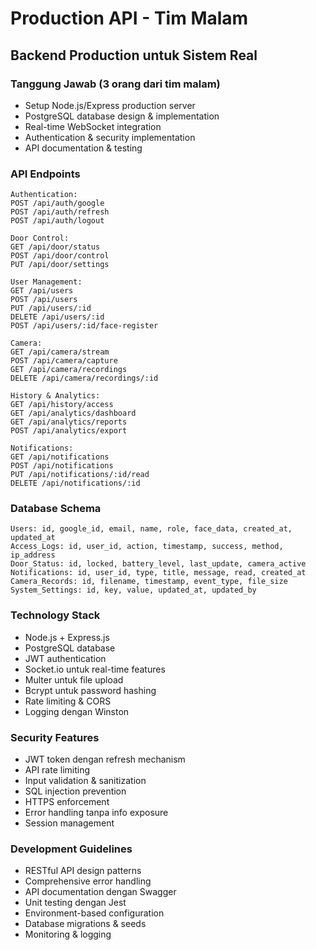 # Production API - Tim Malam

## Backend Production untuk Sistem Real

### Tanggung Jawab (3 orang dari tim malam)
- Setup Node.js/Express production server
- PostgreSQL database design & implementation
- Real-time WebSocket integration
- Authentication & security implementation
- API documentation & testing

### API Endpoints
```
Authentication:
POST /api/auth/google
POST /api/auth/refresh
POST /api/auth/logout

Door Control:
GET /api/door/status
POST /api/door/control
PUT /api/door/settings

User Management:
GET /api/users
POST /api/users
PUT /api/users/:id
DELETE /api/users/:id
POST /api/users/:id/face-register

Camera:
GET /api/camera/stream
POST /api/camera/capture
GET /api/camera/recordings
DELETE /api/camera/recordings/:id

History & Analytics:
GET /api/history/access
GET /api/analytics/dashboard
GET /api/analytics/reports
POST /api/analytics/export

Notifications:
GET /api/notifications
POST /api/notifications
PUT /api/notifications/:id/read
DELETE /api/notifications/:id
```

### Database Schema
```
Users: id, google_id, email, name, role, face_data, created_at, updated_at
Access_Logs: id, user_id, action, timestamp, success, method, ip_address
Door_Status: id, locked, battery_level, last_update, camera_active
Notifications: id, user_id, type, title, message, read, created_at
Camera_Records: id, filename, timestamp, event_type, file_size
System_Settings: id, key, value, updated_at, updated_by
```

### Technology Stack
- Node.js + Express.js
- PostgreSQL database
- JWT authentication
- Socket.io untuk real-time features
- Multer untuk file upload
- Bcrypt untuk password hashing
- Rate limiting & CORS
- Logging dengan Winston

### Security Features
- JWT token dengan refresh mechanism
- API rate limiting
- Input validation & sanitization
- SQL injection prevention
- HTTPS enforcement
- Error handling tanpa info exposure
- Session management

### Development Guidelines
- RESTful API design patterns
- Comprehensive error handling
- API documentation dengan Swagger
- Unit testing dengan Jest
- Environment-based configuration
- Database migrations & seeds
- Monitoring & logging
